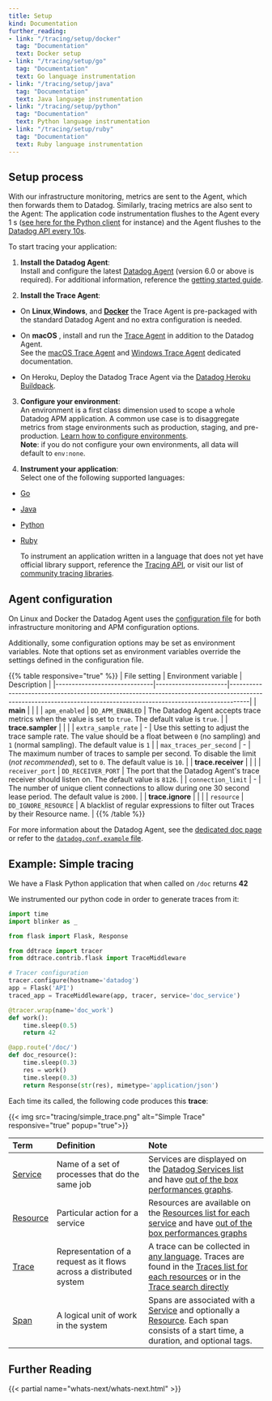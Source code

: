 ```yaml
---
title: Setup
kind: Documentation
further_reading:
- link: "/tracing/setup/docker"
  tag: "Documentation"
  text: Docker setup
- link: "/tracing/setup/go"
  tag: "Documentation"
  text: Go language instrumentation
- link: "/tracing/setup/java"
  tag: "Documentation"
  text: Java language instrumentation
- link: "/tracing/setup/python"
  tag: "Documentation"
  text: Python language instrumentation
- link: "/tracing/setup/ruby"
  tag: "Documentation"
  text: Ruby language instrumentation
---
```


## Setup process

With our infrastructure monitoring, metrics are sent to the Agent, which then forwards them to Datadog. Similarly, tracing metrics are also sent to the Agent: The application code instrumentation flushes to the Agent every 1 s ([see here for the Python client](https://github.com/DataDog/dd-trace-py/blob/69693dc7cdaed3a2b6a855325109fa100e42e254/ddtrace/writer.py#L159) for instance) and the Agent flushes to the [Datadog API every 10s](https://github.com/DataDog/datadog-trace-agent/blob/master/config/agent.go#L170).  

To start tracing your application:

1. **Install the Datadog Agent**:    
  Install and configure the latest [Datadog Agent](https://app.datadoghq.com/account/settings#agent) (version 6.0 or above is required). For additional information, reference the [getting started guide](https://github.com/DataDog/datadog-trace-agent/tree/master/config#agent-configuration).

2. **Install the Trace Agent**:  

  * On **Linux**,**Windows**, and **[Docker](/tracing/setup/docker)** the Trace Agent is pre-packaged with the standard Datadog Agent and no extra configuration is needed.

  * On **macOS** , install and run the [Trace Agent](https://github.com/DataDog/datadog-trace-agent) in addition to the Datadog Agent.  
  See the [macOS Trace Agent](https://github.com/DataDog/datadog-trace-agent#run-on-osx) and [Windows Trace Agent](https://github.com/DataDog/datadog-trace-agent/#run-on-windows) dedicated documentation.  

  * On Heroku, Deploy the Datadog Trace Agent via the [Datadog Heroku Buildpack](https://github.com/DataDog/heroku-buildpack-datadog).  

3. **Configure your environment**:  
  An environment is a first class dimension used to scope a whole Datadog APM application. A common use case is to disaggregate metrics from stage environments such as production, staging, and pre-production. [Learn how to configure environments](/tracing/setup/environment).  
  **Note**: if you do not configure your own environments, all data will default to `env:none`.

4. **Instrument your application**:   
  Select one of the following supported languages:

  - [Go](/tracing/setup/go)
  - [Java](/tracing/setup/java)
  - [Python](/tracing/setup/python)
  - [Ruby](/tracing/setup/ruby)

    To instrument an application written in a language that does not yet have official library support, reference the [Tracing API](/api/?lang=console#traces), or visit our list of [community tracing libraries](/developers/libraries/#community-tracing-apm-libraries).

## Agent configuration

On Linux and Docker the Datadog Agent uses the [configuration file](/agent/faq/where-is-the-configuration-file-for-the-agent) for both infrastructure monitoring and APM configuration options.

Additionally, some configuration options may be set as environment variables. Note that options set as environment variables override the settings defined in the configuration file.

{{% table responsive="true" %}}
| File setting            | Environment variable | Description                                                                                                                                                      |
|------------------------------|----------------------|------------------------------------------------------------------------------------------------------------------------------------------------------------------|
| **main**                |                      |                                                                                                                                                                  |
| `apm_enabled`           | `DD_APM_ENABLED`     | The Datadog Agent accepts trace metrics when the value is set to `true`. The default value is `true`.                                                            |
| **trace.sampler**       |                      |                                                                                                                                                                  |
| `extra_sample_rate`     | -                    | Use this setting to adjust the trace sample rate. The value should be a float between `0` (no sampling) and `1` (normal sampling). The default value is `1` |
| `max_traces_per_second` | -                    | The maximum number of traces to sample per second. To disable the limit (*not recommended*), set to `0`. The default value is `10`.                              |
| **trace.receiver**      |                      |                                                                                                                                                                  |
| `receiver_port`         | `DD_RECEIVER_PORT`   | The port that the Datadog Agent's trace receiver should listen on. The default value is `8126`.                                                                  |
| `connection_limit`      | -                    | The number of unique client connections to allow during one 30 second lease period. The default value is `2000`.                                                 |
| **trace.ignore**        |                      |                                                                                                                                                                  |
| `resource`              | `DD_IGNORE_RESOURCE` | A blacklist of regular expressions to filter out Traces by their Resource name.                                                                                  |
{{% /table %}}

For more information about the Datadog Agent, see the [dedicated doc page](/agent/) or refer to the [`datadog.conf.example` file](https://github.com/DataDog/dd-agent/blob/master/datadog.conf.example).

## Example: Simple tracing

We have a Flask Python application that when called on `/doc` returns **42**

We instrumented our python code in order to generate traces from it:

```python
import time
import blinker as _

from flask import Flask, Response

from ddtrace import tracer
from ddtrace.contrib.flask import TraceMiddleware

# Tracer configuration
tracer.configure(hostname='datadog')
app = Flask('API')
traced_app = TraceMiddleware(app, tracer, service='doc_service')

@tracer.wrap(name='doc_work')
def work():
    time.sleep(0.5)
    return 42

@app.route('/doc/')
def doc_resource():
    time.sleep(0.3)
    res = work()
    time.sleep(0.3)
    return Response(str(res), mimetype='application/json')
```

Each time its called, the following code produces this **trace**:

{{< img src="tracing/simple_trace.png" alt="Simple Trace" responsive="true" popup="true">}}

|Term|Definition|Note|
|:----|:-----|:---|
|[Service](/tracing/services/service)|Name of a set of processes that do the same job| Services are displayed on the [Datadog Services list](/tracing/services) and have [out of the box performances graphs](/tracing/services/service/#out-of-the-box-graphs).|
|[Resource](/tracing/services/resource)|Particular action for a service|Resources are available on the [Resources list for each service](/tracing/services/service/#resources) and have [out of the box performances graphs](/tracing/services/resource/#out-of-the-box-graphs)|
|[Trace](/tracing/services/trace)|Representation of a request as it flows across a distributed system| A trace can be collected in [any language](/tracing/setup). Traces are found in the [Traces list for each resources](/tracing/services/resource/#traces) or in the [Trace search directly](/tracing/traces)|
|[Span](/tracing/services/trace/#spans) |A logical unit of work in the system| Spans are associated with a [Service](/tracing/services/service) and optionally a [Resource](/tracing/services/resource). Each span consists of a start time, a duration, and optional tags.|

## Further Reading

{{< partial name="whats-next/whats-next.html" >}}